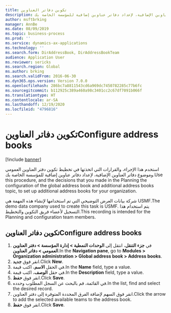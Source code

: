 ```yaml
---
title: تكوين دفاتر العناوين
description: استخدم هذا الإجراء، والقرارات التي اتخذتها في تخطيط تكوين دفتر العناوين العمومي وموضوع دفاتر العناوين الإضافية، لإعداد دفاتر عناوين إضافية للمؤسسة الخاصة بك.
author: msftbrking
manager: AnnBe
ms.date: 08/09/2019
ms.topic: business-process
ms.prod: ''
ms.service: dynamics-ax-applications
ms.technology: ''
ms.search.form: DirAddressBook, DirAddressBookTeam
audience: Application User
ms.reviewer: sericks
ms.search.region: Global
ms.author: brking
ms.search.validFrom: 2016-06-30
ms.dyn365.ops.version: Version 7.0.0
ms.openlocfilehash: 286bc7a8811543cd6a969dc7450782285c77b6fc
ms.sourcegitcommit: b112925c389a460a98c3401cc2c67df7091b066f
ms.translationtype: HT
ms.contentlocale: ar-SA
ms.lasthandoff: 12/19/2020
ms.locfileid: "4796816"
---
```

# <a name="configure-address-books"></a><span data-ttu-id="606d0-103">تكوين دفاتر العناوين</span><span class="sxs-lookup"><span data-stu-id="606d0-103">Configure address books</span></span>

[!include [banner](../../includes/banner.md)]

<span data-ttu-id="606d0-104">استخدم هذا الإجراء، والقرارات التي اتخذتها في تخطيط تكوين دفتر العناوين العمومي وموضوع دفاتر العناوين الإضافية، لإعداد دفاتر عناوين إضافية للمؤسسة الخاصة بك.</span><span class="sxs-lookup"><span data-stu-id="606d0-104">Use this procedure, and the decisions that you made in the Planning the configuration of the global address book and additional address books topic, to set up additional address books for your organization.</span></span>

<span data-ttu-id="606d0-105">شركة بيانات العرض التوضيحي التي تم استخدامها لإنشاء هذه المهمة هي USMF.‬</span><span class="sxs-lookup"><span data-stu-id="606d0-105">The demo data company used to create this task is USMF.</span></span> <span data-ttu-id="606d0-106">يتم استخدام هذا التسجيل لأعضاء فريق التكوين والتخطيط.</span><span class="sxs-lookup"><span data-stu-id="606d0-106">This recording is intended for the Planning and configuration team members.</span></span>


## <a name="configure-address-books"></a><span data-ttu-id="606d0-107">تكوين دفاتر العناوين</span><span class="sxs-lookup"><span data-stu-id="606d0-107">Configure address books</span></span>
1. <span data-ttu-id="606d0-108">في **جزء التنقل**، انتقل إلى **الوحدات النمطية > إدارة المؤسسة > دفتر العناوين العمومي > دفاتر العناوين**.</span><span class="sxs-lookup"><span data-stu-id="606d0-108">In the **Navigation pane**, go to **Modules > Organization administration > Global address book > Address books**.</span></span>
2. <span data-ttu-id="606d0-109">انقر فوق **جديد**.</span><span class="sxs-lookup"><span data-stu-id="606d0-109">Click **New**.</span></span>
3. <span data-ttu-id="606d0-110">في الحقل **الاسم**، اكتب قيمة.</span><span class="sxs-lookup"><span data-stu-id="606d0-110">In the **Name** field, type a value.</span></span>
4. <span data-ttu-id="606d0-111">في حقل **الوصف**، اكتب قيمة.</span><span class="sxs-lookup"><span data-stu-id="606d0-111">In the **Description** field, type a value.</span></span>
5. <span data-ttu-id="606d0-112">انقر فوق **حفظ**.</span><span class="sxs-lookup"><span data-stu-id="606d0-112">Click **Save**.</span></span>
6. <span data-ttu-id="606d0-113">في القائمة، قم بالبحث عن السجل المطلوب وحدده.</span><span class="sxs-lookup"><span data-stu-id="606d0-113">In the list, find and select the desired record.</span></span>
7. <span data-ttu-id="606d0-114">انقر فوق السهم لإضافة الفرق المحددة المتوفرة إلى دفتر العناوين.</span><span class="sxs-lookup"><span data-stu-id="606d0-114">Click the arrow to add the selected available teams to the address book.</span></span>
8. <span data-ttu-id="606d0-115">انقر فوق **حفظ**.</span><span class="sxs-lookup"><span data-stu-id="606d0-115">Click **Save**.</span></span>


